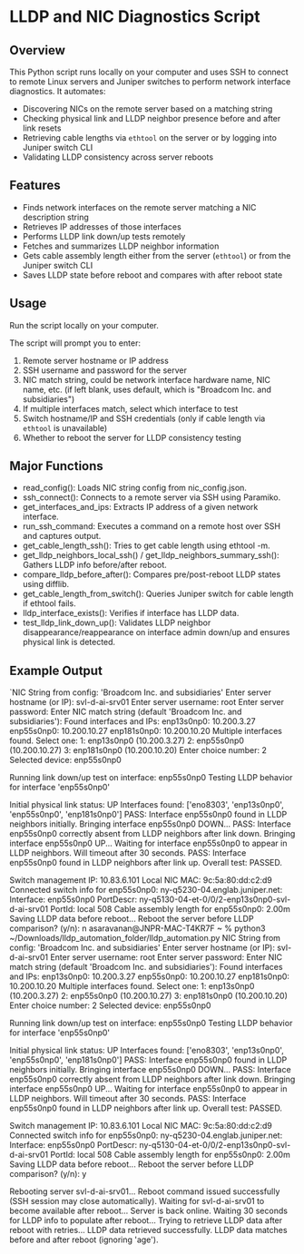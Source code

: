 # LLDP and NIC Diagnostics Script

## Overview

This Python script runs locally on your computer and uses SSH to connect to remote Linux servers and Juniper switches to perform network interface diagnostics. It automates:

- Discovering NICs on the remote server based on a matching string
- Checking physical link and LLDP neighbor presence before and after link resets
- Retrieving cable lengths via `ethtool` on the server or by logging into Juniper switch CLI
- Validating LLDP consistency across server reboots


## Features

- Finds network interfaces on the remote server matching a NIC description string
- Retrieves IP addresses of those interfaces
- Performs LLDP link down/up tests remotely
- Fetches and summarizes LLDP neighbor information
- Gets cable assembly length either from the server (`ethtool`) or from the Juniper switch CLI
- Saves LLDP state before reboot and compares with after reboot state


## Usage

Run the script locally on your computer.

The script will prompt you to enter:
1. Remote server hostname or IP address
2. SSH username and password for the server
3. NIC match string, could be network interface hardware name, NIC name, etc. (if left blank, uses default, which is "Broadcom Inc. and subsidiaries")
4. If multiple interfaces match, select which interface to test
5. Switch hostname/IP and SSH credentials (only if cable length via `ethtool` is unavailable)
6. Whether to reboot the server for LLDP consistency testing

## Major Functions

- read_config(): Loads NIC string config from nic_config.json.
- ssh_connect(): Connects to a remote server via SSH using Paramiko.
- get_interfaces_and_ips: Extracts IP address of a given network interface.
- run_ssh_command: Executes a command on a remote host over SSH and captures output.
- get_cable_length_ssh(): Tries to get cable length using ethtool -m.
- get_lldp_neighbors_local_ssh() / get_lldp_neighbors_summary_ssh(): Gathers LLDP info before/after reboot.
- compare_lldp_before_after(): Compares pre/post-reboot LLDP states using difflib.
- get_cable_length_from_switch(): Queries Juniper switch for cable length if ethtool fails.
- lldp_interface_exists(): Verifies if interface has LLDP data.
- test_lldp_link_down_up(): Validates LLDP neighbor disappearance/reappearance on interface admin down/up and ensures physical link is detected.

## Example Output

`NIC String from config: 'Broadcom Inc. and subsidiaries'
Enter server hostname (or IP): svl-d-ai-srv01
Enter server username: root
Enter server password: 
Enter NIC match string (default 'Broadcom Inc. and subsidiaries'): 
Found interfaces and IPs:
enp13s0np0: 10.200.3.27
enp55s0np0: 10.200.10.27
enp181s0np0: 10.200.10.20
Multiple interfaces found. Select one:
1: enp13s0np0 (10.200.3.27)
2: enp55s0np0 (10.200.10.27)
3: enp181s0np0 (10.200.10.20)
Enter choice number: 2
Selected device: enp55s0np0

Running link down/up test on interface: enp55s0np0
Testing LLDP behavior for interface 'enp55s0np0'

Initial physical link status: UP
Interfaces found: ['eno8303', 'enp13s0np0', 'enp55s0np0', 'enp181s0np0']
PASS: Interface enp55s0np0 found in LLDP neighbors initially.
Bringing interface enp55s0np0 DOWN...
PASS: Interface enp55s0np0 correctly absent from LLDP neighbors after link down.
Bringing interface enp55s0np0 UP...
Waiting for interface enp55s0np0 to appear in LLDP neighbors. Will timeout after 30 seconds.
PASS: Interface enp55s0np0 found in LLDP neighbors after link up.
Overall test: PASSED.

Switch management IP: 10.83.6.101
Local NIC MAC: 9c:5a:80:dd:c2:d9
Connected switch info for enp55s0np0:
ny-q5230-04.englab.juniper.net:
  Interface: enp55s0np0
  PortDescr: ny-q5130-04-et-0/0/2-enp13s0np0-svl-d-ai-srv01
  PortId: local 508
Cable assembly length for enp55s0np0: 2.00m
Saving LLDP data before reboot...
Reboot the server before LLDP comparison? (y/n): n
asaravanan@JNPR-MAC-T4KR7F ~ % python3 ~/Downloads/lldp_automation_folder/lldp_automation.py
NIC String from config: 'Broadcom Inc. and subsidiaries'
Enter server hostname (or IP): svl-d-ai-srv01
Enter server username: root
Enter server password: 
Enter NIC match string (default 'Broadcom Inc. and subsidiaries'): 
Found interfaces and IPs:
enp13s0np0: 10.200.3.27
enp55s0np0: 10.200.10.27
enp181s0np0: 10.200.10.20
Multiple interfaces found. Select one:
1: enp13s0np0 (10.200.3.27)
2: enp55s0np0 (10.200.10.27)
3: enp181s0np0 (10.200.10.20)
Enter choice number: 2
Selected device: enp55s0np0

Running link down/up test on interface: enp55s0np0
Testing LLDP behavior for interface 'enp55s0np0'

Initial physical link status: UP
Interfaces found: ['eno8303', 'enp13s0np0', 'enp55s0np0', 'enp181s0np0']
PASS: Interface enp55s0np0 found in LLDP neighbors initially.
Bringing interface enp55s0np0 DOWN...
PASS: Interface enp55s0np0 correctly absent from LLDP neighbors after link down.
Bringing interface enp55s0np0 UP...
Waiting for interface enp55s0np0 to appear in LLDP neighbors. Will timeout after 30 seconds.
PASS: Interface enp55s0np0 found in LLDP neighbors after link up.
Overall test: PASSED.

Switch management IP: 10.83.6.101
Local NIC MAC: 9c:5a:80:dd:c2:d9
Connected switch info for enp55s0np0:
ny-q5230-04.englab.juniper.net:
  Interface: enp55s0np0
  PortDescr: ny-q5130-04-et-0/0/2-enp13s0np0-svl-d-ai-srv01
  PortId: local 508
Cable assembly length for enp55s0np0: 2.00m
Saving LLDP data before reboot...
Reboot the server before LLDP comparison? (y/n): y

Rebooting server svl-d-ai-srv01...
Reboot command issued successfully (SSH session may close automatically).
Waiting for svl-d-ai-srv01 to become available after reboot...
Server is back online.
Waiting 30 seconds for LLDP info to populate after reboot...
Trying to retrieve LLDP data after reboot with retries...
LLDP data retrieved successfully.
LLDP data matches before and after reboot (ignoring 'age').
